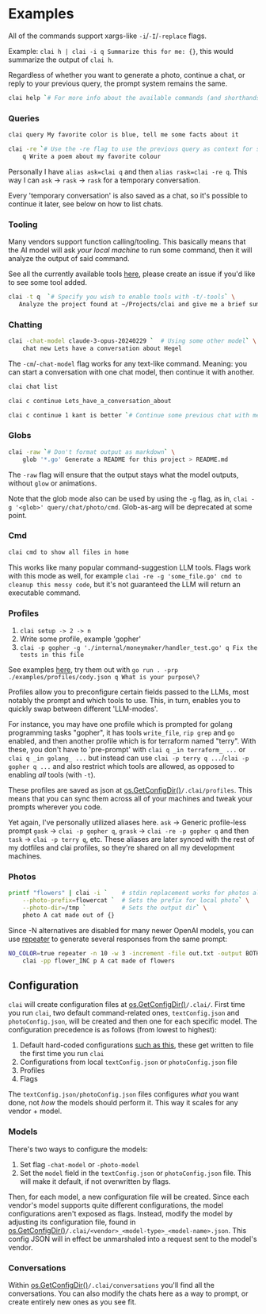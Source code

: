# Examples

All of the commands support xargs-like `-i`/`-I`/`-replace` flags.

Example: `clai h | clai -i q Summarize this for me: {}`, this would summarize the output of `clai h`.

Regardless of whether you want to generate a photo, continue a chat, or reply to your previous query, the prompt system remains the same.

```bash
clai help `# For more info about the available commands (and shorthands)`
```

### Queries

```bash
clai query My favorite color is blue, tell me some facts about it
```

```bash
clai -re `# Use the -re flag to use the previous query as context for some next query` \
    q Write a poem about my favorite colour
```

Personally I have `alias ask=clai q` and then `alias rask=clai -re q`.
This way I can `ask` -> `rask` -> `rask` for a temporary conversation.

Every 'temporary conversation' is also saved as a chat, so it's possible to continue it later, see below on how to list chats.

### Tooling

Many vendors support function calling/tooling.
This basically means that the AI model will ask _your local machine_ to run some command, then it will analyze the output of said command.

See all the currently available tools [here](./internal/tools/), please create an issue if you'd like to see some tool added.

```bash
clai -t q  `# Specify you wish to enable tools with -t/-tools` \
   Analyze the project found at ~/Projects/clai and give me a brief summary of what it does
```

### Chatting

```bash
clai -chat-model claude-3-opus-20240229 `  # Using some other model` \
    chat new Lets have a conversation about Hegel
```

The `-cm`/`-chat-model` flag works for any text-like command.
Meaning: you can start a conversation with one chat model, then continue it with another.

```bash
clai chat list
```

```bash
clai c continue Lets_have_a_conversation_about
```

```bash
clai c continue 1 kant is better `# Continue some previous chat with message `
```

### Globs

```bash
clai -raw `# Don't format output as markdown` \
    glob '*.go' Generate a README for this project > README.md
```

The `-raw` flag will ensure that the output stays what the model outputs, without `glow` or animations.

Note that the glob mode also can be used by using the `-g` flag, as in, `clai -g '<glob>' query/chat/photo/cmd`.
Glob-as-arg will be deprecated at some point.

### Cmd

```bash
clai cmd to show all files in home
```

This works like many popular command-suggestion LLM tools.
Flags work with this mode as well, for example `clai -re -g 'some_file.go' cmd to cleanup this messy code`, but it's not guaranteed the LLM will return an executable command.

### Profiles

1. `clai setup -> 2 -> n`
1. Write some profile, example 'gopher'
1. `clai -p gopher -g './internal/moneymaker/handler_test.go' q Fix the tests in this file`

See examples [here](./examples/profiles/), try them out with `go run . -prp ./examples/profiles/cody.json q What is your purpose\?`

Profiles allow you to preconfigure certain fields passed to the LLMs, most notably the prompt and which tools to use.
This, in turn, enables you to quickly swap between different 'LLM-modes'.

For instance, you may have one profile which is prompted for golang programming tasks "gopher", it has tools `write_file`, `rip grep` and `go` enabled, and then another profile which is for terraform named "terry".
With these, you don't have to 'pre-prompt' with `clai q _in terraform_ ...` or `clai q _in golang_ ...` but instead can use `clai -p terry q ...`/`clai -p gopher q ...` and also restrict which tools are allowed, as opposed to enabling _all_ tools (with `-t`).

These profiles are saved as json at [os.GetConfigDir()](https://pkg.go.dev/os#UserConfigDir)`/.clai/profiles`.
This means that you can sync them across all of your machines and tweak your prompts wherever you code.

Yet again, I've personally utilized aliases here.
`ask` -> Generic profile-less prompt
`gask` -> `clai -p gopher q`, `grask` -> `clai -re -p gopher q` and then `task` -> `clai -p terry q`, etc.
These aliases are later synced with the rest of my dotfiles and clai profiles, so they're shared on all my development machines.

### Photos

```bash
printf "flowers" | clai -i `    # stdin replacement works for photos also` \
    --photo-prefix=flowercat `  # Sets the prefix for local photo` \
    --photo-dir=/tmp `          # Sets the output dir` \
    photo A cat made out of {}
```

Since -N alternatives are disabled for many newer OpenAI models, you can use [repeater](https://github.com/baalimago/repeater) to generate several responses from the same prompt:

```bash
NO_COLOR=true repeater -n 10 -w 3 -increment -file out.txt -output BOTH \
    clai -pp flower_INC p A cat made of flowers
```

## Configuration

`clai` will create configuration files at [os.GetConfigDir()](https://pkg.go.dev/os#UserConfigDir)`/.clai/`.
First time you run `clai`, two default command-related ones, `textConfig.json` and `photoConfig.json`, will be created and then one for each specific model.
The configuration precedence is as follows (from lowest to highest):

1. Default hard-coded configurations [such as this](./internal/text/conf.go), these get written to file the first time you run `clai`
1. Configurations from local `textConfig.json` or `photoConfig.json` file
1. Profiles
1. Flags

The `textConfig.json/photoConfig.json` files configures _what_ you want done, not _how_ the models should perform it.
This way it scales for any vendor + model.

### Models

There's two ways to configure the models:

1. Set flag `-chat-model` or `-photo-model`
1. Set the `model` field in the `textConfig.json` or `photoConfig.json` file. This will make it default, if not overwritten by flags.

Then, for each model, a new configuration file will be created.
Since each vendor's model supports quite different configurations, the model configurations aren't exposed as flags.
Instead, modify the model by adjusting its configuration file, found in [os.GetConfigDir()](https://pkg.go.dev/os#UserConfigDir)`/.clai/<vendor>_<model-type>_<model-name>.json`.
This config JSON will in effect be unmarshaled into a request sent to the model's vendor.

### Conversations

Within [os.GetConfigDir()](https://pkg.go.dev/os#UserConfigDir)`/.clai/conversations` you'll find all the conversations.
You can also modify the chats here as a way to prompt, or create entirely new ones as you see fit.
